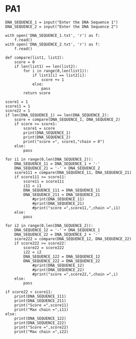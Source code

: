 # PA1
    DNA_SEQUENCE_1 = input("Enter the DNA Sequence 1")
    DNA_SEQUENCE_2 = input("Enter the DNA Sequence 2")

    with open('DNA_SEQUENCE_1.txt', 'r') as f:
        f.read()
    with open('DNA_SEQUENCE_2.txt', 'r') as f:
        f.read()

    def compare(list1, list2):
        score = 0
        if len(list1) == len(list2):
            for i in range(0,len(list1)):
                if list1[i] == list2[i]:
                    score += 1
                else:
                    pass
            return score

    score1 = 1
    score11 = 1
    score22 = 1
    if len(DNA_SEQUENCE_1) == len(DNA_SEQUENCE_2):
        score = compare(DNA_SEQUENCE_1, DNA_SEQUENCE_2)
        if score >= score1:
            score1 = score
            print(DNA_SEQUENCE_1)
            print(DNA_SEQUENCE_2)
            print("score =", score1,"chain = 0")
        else:
            pass

    for i1 in range(0,len(DNA_SEQUENCE_2)):
        DNA_SEQUENCE_11 = DNA_SEQUENCE_1 + '-'
        DNA_SEQUENCE_21 = '-' + DNA_SEQUENCE_2
        score111 = compare(DNA_SEQUENCE_11, DNA_SEQUENCE_21)
        if score111 >= score11:
            score11 = score111
            i11 = i1
            DNA_SEQUENCE_111 = DNA_SEQUENCE_11
            DNA_SEQUENCE_211 = DNA_SEQUENCE_21
                #print(DNA_SEQUENCE_11)
                #print(DNA_SEQUENCE_21)
                #print("score =",score11,",chain =",i1)
        else:
            pass

    for i2 in range(0,len(DNA_SEQUENCE_2)):
        DNA_SEQUENCE_12 = '-' + DNA_SEQUENCE_1
        DNA_SEQUENCE_22 = DNA_SEQUENCE_2 + '-'
        score222 = compare(DNA_SEQUENCE_12, DNA_SEQUENCE_22)
        if score222 >= score22:
            score22 = score222
            i22 = i2
            DNA_SEQUENCE_122 = DNA_SEQUENCE_12
            DNA_SEQUENCE_222 = DNA_SEQUENCE_22
                #print(DNA_SEQUENCE_12)
                #print(DNA_SEQUENCE_22)
                #print("score =",score22,",chain =",i)
        else:
            pass

    if score22 < score11:
        print(DNA_SEQUENCE_111)
        print(DNA_SEQUENCE_211)
        print("Score =",score11)
        print("Max chain =",i11)
    else:
        print(DNA_SEQUENCE_122)
        print(DNA_SEQUENCE_222)
        print("Score =",score22)
        print("Max chain =",i22)
